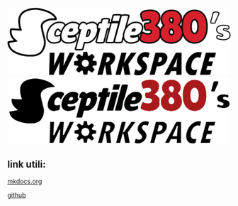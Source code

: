 ![# Sceptile380's workspace](s380logo_1.png#only-light)
![# Sceptile380's workspace](s380logo.png#only-dark)

## link utili:
[mkdocs.org](https://www.mkdocs.org)

[github](https://github.com/Sceptile380)
